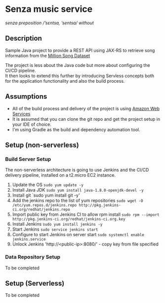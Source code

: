 # Senza music service

*senza
preposition /’sɛntsa, ’sentsa/
without*

## Description
Sample Java project to provide a REST API using JAX-RS to retrieve song information from the [Million Song Dataset](http://millionsongdataset.com)

The project is less about the Java code but more about configuring the CI/CD pipeline.  
It then looks to extend this further by introducing Servless concepts both for the application functionality and also the build process.

## Assumptions
- All of the build process and delivery of the project is using [Amazon Web Services](aws.amazon.com)
- It is assumed that you can clone the git repo and get the project setup in your IDE of choice.
- I'm using Gradle as the build and dependency automation tool.

## Setup (non-serverless)

### Build Server Setup
The non-serverless architecture is going to use Jenkins and the CI/CD delivery pipeline, installed on a t2.micro EC2 instance.
1. Update the OS `sudo yum update -y`
1. Install Java JDK `sudo yum install java-1.8.0-openjdk-devel -y`
1. Install git `sudo yum install git -y'
1. Add the jenkins repo to the list of yum repositories `sudo wget -O /etc/yum.repos.d/jenkins.repo http://pkg.jenkins-ci.org/redhat/jenkins.repo` 
1. Import public key from Jenkins CI to allow rpm install `sudo rpm --import http://pkg.jenkins-ci.org/redhat/jenkins-ci.org.key`
1. Install Jenkins `sudo yum install jenkins -y`
1. Start Jenkins `sudo service jenkins start`
1. Configure to start Jenkins on server start `sudo systemctl enable jenkins.service`
1. Unlock Jenkins 'http://\<public-ip\>:8080/' - copy key from file specified

### Data Repository Setup
To be completed

## Setup (Serverless)
To be completed
